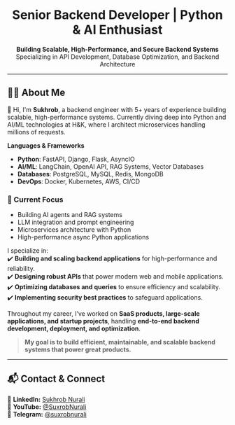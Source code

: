 <h1 align="center">Senior Backend Developer | Python & AI Enthusiast</h1>

<p align="center">
  <strong>Building Scalable, High-Performance, and Secure Backend Systems</strong><br>
  Specializing in API Development, Database Optimization, and Backend Architecture
</p>

---

## 👨‍💻 About Me

👋 Hi, I'm **Sukhrob**, a backend engineer with 5+ years of experience building scalable, high-performance systems. Currently diving deep into Python and AI/ML technologies at H&K, where I architect microservices handling millions of requests. 

**Languages & Frameworks**
- **Python**: FastAPI, Django, Flask, AsyncIO
- **AI/ML**: LangChain, OpenAI API, RAG Systems, Vector Databases
- **Databases**: PostgreSQL, MySQL, Redis, MongoDB
- **DevOps**: Docker, Kubernetes, AWS, CI/CD

### 🤖 Current Focus
- Building AI agents and RAG systems
- LLM integration and prompt engineering
- Microservices architecture with Python
- High-performance async Python applications

I specialize in:  
✔️ **Building and scaling backend applications** for high-performance and reliability.  
✔️ **Designing robust APIs** that power modern web and mobile applications.  
✔️ **Optimizing databases and queries** to ensure efficiency and scalability.  
✔️ **Implementing security best practices** to safeguard applications.  

Throughout my career, I’ve worked on **SaaS products, large-scale applications, and startup projects**, handling **end-to-end backend development, deployment, and optimization**.  

> **My goal is to build efficient, maintainable, and scalable backend systems that power great products.**  

---

## 📬 Contact & Connect  

🔗 **LinkedIn:** [Sukhrob Nurali](https://www.linkedin.com/in/sukhrob-nurali/)  
📢 **YouTube:** [@SuxrobNurali](https://www.youtube.com/@SuxrobNurali)  
💬 **Telegram:** [@suxrobnurali](https://t.me/suxrobnurali)
